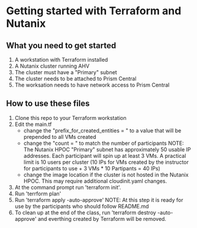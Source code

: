 # Getting started with Terraform and Nutanix

## What you need to get started
1. A workstation with Terraform installed
2. A Nutanix cluster running AHV
3. The cluster must have a "Primary" subnet
4. The cluster needs to be attached to Prism Central
5. The worksation needs to have network access to Prism Central

## How to use these files
1. Clone this repo to your Terraform workstation
3. Edit the main.tf
   - change the "prefix_for_created_entities = " to a value that will be prepended to all VMs created 
   - change the "count = " to match the number of participants
         NOTE: The Nutanix HPOC "Primary" subnet has approximately 50 usable IP addresses.  Each participant will spin up at least 3 VMs.  A practical limit is 10 users per cluster (10 IPs for VMs created by the instructor for participants to use + 3 VMs * 10 Partipants = 40 IPs)
   - change the image location if the cluster is not hosted in the Nutanix HPOC.  This may require additional cloudinit.yaml changes.
4. At the command prompt run 'terraform init'.  
5. Run 'terrform plan'
6. Run 'terraform apply -auto-approve'
NOTE: At this step it is ready for use by the participants who should follow README.md
7. To clean up at the end of the class, run 'terraform destroy -auto-approve' and everthing created by Terraform will be removed.  
